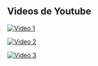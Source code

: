 ## Videos de Youtube

[![Video 1](https://img.youtube.com/vi/7gln2J7ILmw/0.jpg)](https://youtu.be/7gln2J7ILmw?si=9qseEZmS3ZTtNATo)

[![Video 2](https://img.youtube.com/vi/ssMNCIUPOLI/0.jpg)](https://youtu.be/ssMNCIUPOLI?si=a6JrGixoFRTPIaHt)

[![Video 3](https://img.youtube.com/vi/a8CwpGARAsQ/0.jpg)](https://youtu.be/a8CwpGARAsQ?si=cLfTBHcPjqpSErXC)

